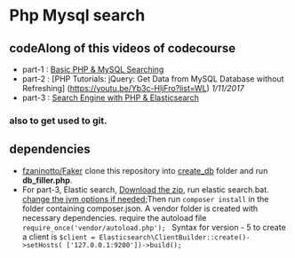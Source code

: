 # Php Mysql search
## codeAlong of this videos of codecourse
- part-1 : [Basic PHP & MySQL Searching](https://youtu.be/gf32KXTP0C4?list=WL)
- part-2 : [PHP Tutorials: jQuery: Get Data from MySQL Database without Refreshing] (https://youtu.be/Yb3c-HljFro?list=WL) _1/11/2017_
- part-3 : [Search Engine with PHP & Elasticsearch](https://www.youtube.com/watch?v=3xb1dHLg-Lk)
### also to get used to git.

## dependencies
- [fzaninotto/Faker](https://github.com/fzaninotto/Faker.git)
clone this repository into [create_db](create_db/) folder and run **db_filler.php**.
- For part-3, Elastic search, [Download the zip](https://www.elastic.co/downloads), run elastic search.bat. [change the jvm options if needed](https://stackoverflow.com/a/40333263/7314900);Then run `composer install` in the folder containing composer.json. A vendor folder is created with necessary dependencies. 
require the autoload file
```require_once('vendor/autoload.php'); ```
Syntax for version - 5 to create a client is 
```$client = Elasticsearch\ClientBuilder::create()->setHosts( ['127.0.0.1:9200'])->build();```
